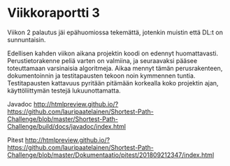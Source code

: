 # Viikkoraportti 3

Viikon 2 palautus jäi epähuomiossa tekemättä, jotenkin muistin että DL:t on sunnuntaisin. 


Edellisen kahden viikon aikana projektin koodi on edennyt huomattavasti. Perustietorakenne peliä varten on valmiina, ja seuraavaksi pääsee toteuttamaan varsinaisia algoritmeja. 
Aikaa mennyt tämän perusrakenteen, dokumentoinnin ja testitapausten tekoon noin kymmennen tuntia. 
Testitapausten kattavuus pyritään pitämään korkealla koko projektin ajan, käyttöliittymän testejä lukuunottamatta.

Javadoc http://htmlpreview.github.io/?https://github.com/lauripaatelainen/Shortest-Path-Challenge/blob/master/Shortest-Path-Challenge/build/docs/javadoc/index.html

Pitest http://htmlpreview.github.io/?https://github.com/lauripaatelainen/Shortest-Path-Challenge/blob/master/Dokumentaatio/pitest/201809212347/index.html 

